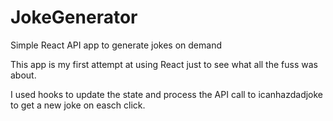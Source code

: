 # JokeGenerator
Simple React API app to generate jokes on demand

This app is my first attempt at using React just to see what all the fuss was about.

I used hooks to update the state and process the API call to icanhazdadjoke to get a new joke on easch click.
